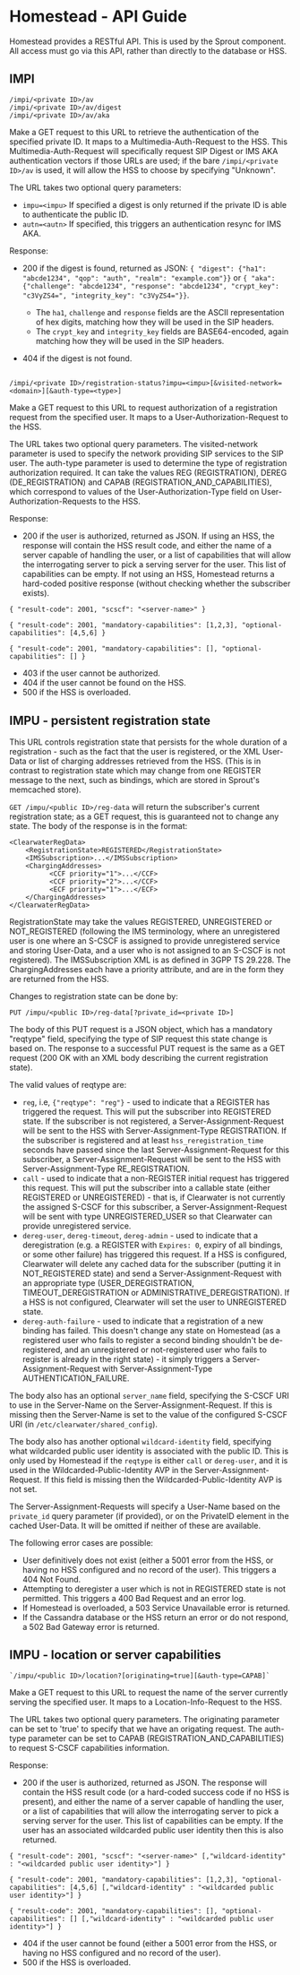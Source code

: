 # Homestead - API Guide

Homestead provides a RESTful API. This is used by the Sprout component.
All access must go via this API, rather than directly to the database or HSS.

## IMPI

    /impi/<private ID>/av
    /impi/<private ID>/av/digest
    /impi/<private ID>/av/aka

Make a GET request to this URL to retrieve the authentication of the specified private ID. It maps to a Multimedia-Auth-Request to the HSS. This Multimedia-Auth-Request will specifically request SIP Digest or IMS AKA authentication vectors if those URLs are used; if the bare `/impi/<private ID>/av` is used, it will allow the HSS to choose by specifying "Unknown".

The URL takes two optional query parameters:

* `impu=<impu>` If specified a digest is only returned if the private ID is able to authenticate the public ID.
* `autn=<autn>` If specified, this triggers an authentication resync for IMS AKA.



Response:

* 200 if the digest is found, returned as JSON: `{ "digest": {"ha1": "abcde1234", "qop": "auth", "realm": "example.com"}}` or `{ "aka": {"challenge": "abcde1234", "response": "abcde1234", "crypt_key": "c3VyZS4=", "integrity_key": "c3VyZS4="}}`.
    * The `ha1`, `challenge` and `response` fields are the ASCII representation of hex digits, matching how they will be used in the SIP headers.
    * The `crypt_key` and `integrity_key` fields are BASE64-encoded, again matching how they will be used in the SIP headers.

* 404 if the digest is not found.


##
    /impi/<private ID>/registration-status?impu=<impu>[&visited-network=<domain>][&auth-type=<type>]

Make a GET request to this URL to request authorization of a registration request from the specified user. It maps to a User-Authorization-Request to the HSS.

The URL takes two optional query parameters. The visited-network parameter is used to specify the network providing SIP services to the SIP user. The auth-type parameter is used to determine the type of registration authorization required. It can take the values REG (REGISTRATION), DEREG (DE_REGISTRATION) and CAPAB (REGISTRATION_AND_CAPABILITIES), which correspond to values of the User-Authorization-Type field on User-Authorization-Requests to the HSS.

Response:

* 200 if the user is authorized, returned as JSON. If using an HSS, the response will contain the HSS result code, and either the name of a server capable of handling the user, or a list of capabilities that will allow the interrogating server to pick a serving server for the user. This list of capabilities can be empty. If not using an HSS, Homestead returns a hard-coded positive response (without checking whether the subscriber exists).

`{ "result-code": 2001, "scscf": "<server-name>" }`

`{ "result-code": 2001, "mandatory-capabilities": [1,2,3], "optional-capabilities": [4,5,6] }`

`{ "result-code": 2001, "mandatory-capabilities": [], "optional-capabilities": [] }`
* 403 if the user cannot be authorized.
* 404 if the user cannot be found on the HSS.
* 500 if the HSS is overloaded.

## IMPU - persistent registration state

This URL controls registration state that persists for the whole duration of a registration - such as the fact that the user is registered, or the XML User-Data or list of charging addresses retrieved from the HSS. (This is in contrast to registration state which may change from one REGISTER message to the next, such as bindings, which are stored in Sprout's memcached store).

`GET /impu/<public ID>/reg-data` will return the subscriber's current registration state; as a GET request, this is guaranteed not to change any state. The body of the response is in the format:

```
<ClearwaterRegData>
    <RegistrationState>REGISTERED</RegistrationState>
    <IMSSubscription>...</IMSSubscription>
    <ChargingAddresses>
          <CCF priority="1">...</CCF>
          <CCF priority="2">...</CCF>
          <ECF priority="1">...</ECF>
    </ChargingAddresses>
</ClearwaterRegData>
```

RegistrationState may take the values REGISTERED, UNREGISTERED or NOT_REGISTERED (following the IMS terminology, where an unregistered user is one where an S-CSCF is assigned to provide unregistered service and storing User-Data, and a user who is not assigned to an S-CSCF is not registered). The IMSSubscription XML is as defined in 3GPP TS 29.228. The ChargingAddresses each have a priority attribute, and are in the form they are returned from the HSS.

Changes to registration state can be done by:

`PUT /impu/<public ID>/reg-data[?private_id=<private ID>]`

The body of this PUT request is a JSON object, which has a mandatory "reqtype" field, specifying the type of SIP request this state change is based on. The response to a successful PUT request is the same as a GET request (200 OK with an XML body describing the current registration state).

The valid values of reqtype are:

* `reg`, i.e, `{"reqtype": "reg"}` - used to indicate that a REGISTER has triggered the request. This will put the subscriber into REGISTERED state. If the subscriber is not registered, a Server-Assignment-Request will be sent to the HSS with Server-Assignment-Type REGISTRATION. If the subscriber is registered and at least `hss_reregistration_time` seconds have passed since the last Server-Assignment-Request for this subscriber, a Server-Assignment-Request will be sent to the HSS with Server-Assignment-Type RE_REGISTRATION.
* `call` - used to indicate that a non-REGISTER initial request has triggered this request. This will put the subscriber into a callable state (either REGISTERED or UNREGISTERED) - that is, if Clearwater is not currently the assigned S-CSCF for this subscriber, a Server-Assignment-Request will be sent with type UNREGISTERED_USER so that Clearwater can provide unregistered service.
* `dereg-user`, `dereg-timeout`, `dereg-admin` - used to indicate that a deregistration (e.g. a REGISTER with `Expires: 0`, expiry of all bindings, or some other failure) has triggered this request. If a HSS is configured, Clearwater will delete any cached data for the subscriber (putting it in NOT_REGISTERED state) and send a Server-Assignment-Request with an appropriate type (USER_DEREGISTRATION, TIMEOUT_DEREGISTRATION or ADMINISTRATIVE_DEREGISTRATION). If a HSS is not configured, Clearwater will set the user to UNREGISTERED state.
* `dereg-auth-failure` - used to indicate that a registration of a new binding has failed. This doesn't change any state on Homestead (as a registered user who fails to register a second binding shouldn't be de-registered, and an unregistered or not-registered user who fails to register is already in the right state) - it simply triggers a Server-Assignment-Request with Server-Assignment-Type AUTHENTICATION_FAILURE.

The body also has an optional `server_name` field, specifying the S-CSCF URI to use in the Server-Name on the Server-Assignment-Request. If this is missing then the Server-Name is set to the value of the configured S-CSCF URI (in `/etc/clearwater/shared_config`).

The body also has another optional `wildcard-identity` field, specifying what wildcarded public user identity is associated with the public ID. This is only used by Homestead if the `reqtype` is either `call` or `dereg-user`, and it is used in the Wildcarded-Public-Identity AVP in the Server-Assignment-Request. If this field is missing then the Wildcarded-Public-Identity AVP is not set.

The Server-Assignment-Requests will specify a User-Name based on the `private_id` query parameter (if provided), or on the PrivateID element in the cached User-Data. It will be omitted if neither of these are available.

The following error cases are possible:

* User definitively does not exist (either a 5001 error from the HSS, or having no HSS configured and no record of the user). This triggers a 404 Not Found.
* Attempting to deregister a user which is not in REGISTERED state is not permitted. This triggers a 400 Bad Request and an error log.
* If Homestead is overloaded, a 503 Service Unavailable error is returned.
* If the Cassandra database or the HSS return an error or do not respond, a 502 Bad Gateway error is returned.

## IMPU - location or server capabilities

    `/impu/<public ID>/location?[originating=true][&auth-type=CAPAB]`

Make a GET request to this URL to request the name of the server currently serving the specified user. It maps to a Location-Info-Request to the HSS.

The URL takes two optional query parameters. The originating parameter can be set to 'true' to specify that we have an origating request. The auth-type parameter can be set to CAPAB (REGISTRATION_AND_CAPABILITIES) to request S-CSCF capabilities information.

Response:

* 200 if the user is authorized, returned as JSON. The response will contain the HSS result code (or a hard-coded success code if no HSS is present), and either the name of a server capable of handling the user, or a list of capabilities that will allow the interrogating server to pick a serving server for the user. This list of capabilities can be empty. If the user has an associated wildcarded public user identity then this is also returned.

`{ "result-code": 2001, "scscf": "<server-name>" [,"wildcard-identity" : "<wildcarded public user identity>"] }`

`{ "result-code": 2001, "mandatory-capabilities": [1,2,3], "optional-capabilities": [4,5,6] [,"wildcard-identity" : "<wildcarded public user identity>"] }`

`{ "result-code": 2001, "mandatory-capabilities": [], "optional-capabilities": [] [,"wildcard-identity" : "<wildcarded public user identity>"] }`

* 404 if the user cannot be found (either a 5001 error from the HSS, or having no HSS configured and no record of the user).
* 500 if the HSS is overloaded.
